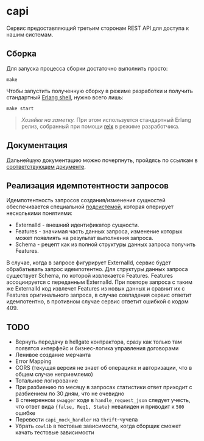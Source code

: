 # capi

Сервис предоставляющий третьим сторонам REST API для доступа к нашим системам.

## Сборка

Для запуска процесса сборки достаточно выполнить просто:

    make

Чтобы запустить полученную сборку в режиме разработки и получить стандартный [Erlang shell][2], нужно всего лишь:

    make start

> _Хозяйке на заметку._ При этом используется стандартный Erlang релиз, собранный при помощи [relx][3] в режиме разработчика.

## Документация

Дальнейшую документацию можно почерпнуть, пройдясь по ссылкам в [соответствующем документе](doc/index.md). 

[1]: http://erlang.org/doc/man/shell.html
[2]: https://github.com/erlware/relx
[3]: https://docs.docker.com/machine/install-machine/
[4]: https://github.com/valitydev/feat

## Реализация идемпотентности запросов

Идемпотентность запросов создания/изменения сущностей обеспечивается специальной [подсистемой][4],
которая оперирует несколькими понятиями:
 - ExternalId - внешний идентификатор сущности.
 - Features - значимая часть данных запроса, изменение которых может появлиять на результат выполнения запроса.
 - Schema - рецепт как из полной структуры данных запроса получить Features.

В случае, когда в запросе фигурирует ExternalId, сервис будет обрабатывать запрос идемпотентно.
Для структуры данных запроса существует Schema, по которой извлекается Features. Features ассоциируется с
переданным ExternalId. При повторе запроса с таким же ExternalId код извлечет Features из новых данных и
сравнит их с Features оригинального запроса, в случае совпадения сервис ответит идемпотентно, в противном случае
сервис ответит ошибкой с кодом 409.

## TODO

- Вернуть передачу в hellgate контрактора, сразу как только там появятся интерфейс и бизнес-логика управления договорами
- Ленивое создание мерчанта
- Error Mapping
- CORS (текущая версия не знает об операциях и авторизации, что в общем случае неприемлемо)
- Тотальное логирование
- При разбиению по месяцу в запросах статистики ответ приходит с разбиением по 30 дням, что не очевидно
- В сгенеренном `swagger` коде в `handle_request_json` следует учесть, что ответ вида `{false, Req1, State}` невалиден и приводит к `500` ошибке
- Перевести `capi_mock_handler` на `thrift`-чучела
- Убрать `cowlib` в тестовые зависимости, когда сборщик сможет качать тестовые зависимости
